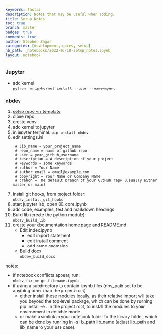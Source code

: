 ```yaml
---
keywords: fastai
description: Notes that may be useful when coding.
title: Setup Notes
toc: true
branch: master
badges: true
comments: true
author: Stephen Zagar
categories: [development, notes, setup]
nb_path: _notebooks/2022-06-18-setup_notes.ipynb
layout: notebook
---
```


<!--
#################################################
### THIS FILE WAS AUTOGENERATED! DO NOT EDIT! ###
#################################################
# file to edit: _notebooks/2022-06-18-setup_notes.ipynb
-->

<div class="container" id="notebook-container">
        
<div class="cell border-box-sizing text_cell rendered"><div class="inner_cell">
<div class="text_cell_render border-box-sizing rendered_html">
<h3 id="Jupyter">Jupyter<a class="anchor-link" href="#Jupyter"> </a></h3><ul>
<li>add kernel<br>
  <code>python -m ipykernel install --user --name=myenv</code></li>
</ul>

</div>
</div>
</div>
<div class="cell border-box-sizing text_cell rendered"><div class="inner_cell">
<div class="text_cell_render border-box-sizing rendered_html">
<h3 id="nbdev">nbdev<a class="anchor-link" href="#nbdev"> </a></h3><ol>
<li><a href="https://github.com/fastai/nbdev_template/generate">setup repo via template</a></li>
<li>clone repo</li>
<li>create venv</li>
<li>add kernel to jupyter</li>
<li>in jupyter terminal: <code>pip install nbdev</code></li>
<li>edit settings.ini<br>
<pre><code> # lib_name = your_project_name
 # repo_name = name of github repo
 # user = your_github_username
 # description = A description of your project
 # keywords = some keywords
 # author = Your Name
 # author_email = email@example.com
 # copyright = Your Name or Company Name
 # branch = The default branch of your GitHub repo (usually either master or main)</code></pre>
</li>
<li>install git hooks, from project folder:<br>
 <code>nbdev_install_git_hooks</code></li>
<li>start jupyter lab, open 00_core.ipynb</li>
<li>add code, examples, test and markdown headings</li>
<li>Build lib (create the python module):<br>
<code>nbdev_build_lib</code></li>
<li>create your documentation home page and README.md<ul>
<li>Edit index.ipynb<ul>
<li>edit import statement</li>
<li>edit install comment</li>
<li>add some examples</li>
</ul>
</li>
<li>Build docs<br>
<code>nbdev_build_docs</code></li>
</ul>
</li>
</ol>
<p>notes:</p>
<ul>
<li>if notebook conflicts appear, run:<br>
<code>nbdev_fix_merge filename.ipynb</code></li>
<li>if using a subdirectory to contain .ipynb files (nbs_path set to be anything other than the project root)<br><ul>
<li>either install these modules locally, as their relative import will take you beyond the top-level package, which can be done by running pip install -e . in the project root, to install the modules to your environment in editable mode.</li>
<li>or make a simlink in your notebook folder to the library folder, which can be done by running ln -s lib_path lib_name (adjust lib_path and lib_name to your use case).</li>
</ul>
</li>
</ul>

</div>
</div>
</div>
</div>
 

